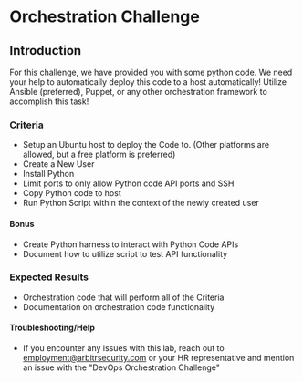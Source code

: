 # Orchestration Challenge

## Introduction
For this challenge, we have provided you with some python code. We need your help to automatically deploy this code to a host automatically! Utilize Ansible (preferred), Puppet, or any other orchestration framework to accomplish this task! 

### Criteria
- Setup an Ubuntu host to deploy the Code to. (Other platforms are allowed, but a free platform is preferred)
- Create a New User
- Install Python
- Limit ports to only allow Python code API ports and SSH
- Copy Python code to host
- Run Python Script within the context of the newly created user

#### Bonus
- Create Python harness to interact with Python Code APIs
- Document how to utilize script to test API functionality

### Expected Results
- Orchestration code that will perform all of the Criteria
- Documentation on orchestration code functionality

#### Troubleshooting/Help
- If you encounter any issues with this lab, reach out to employment@arbitrsecurity.com or your HR representative and mention an issue with the "DevOps Orchestration Challenge"
